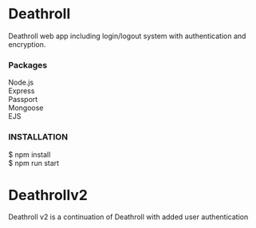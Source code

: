 # Deathroll

Deathroll web app including login/logout system with authentication and encryption.

### Packages
Node.js<br/>
Express<br/>
Passport<br/>
Mongoose<br/>
EJS

### INSTALLATION 
$ npm install <br/>
$ npm run start


# Deathrollv2

Deathroll v2 is a continuation of Deathroll with added user authentication

